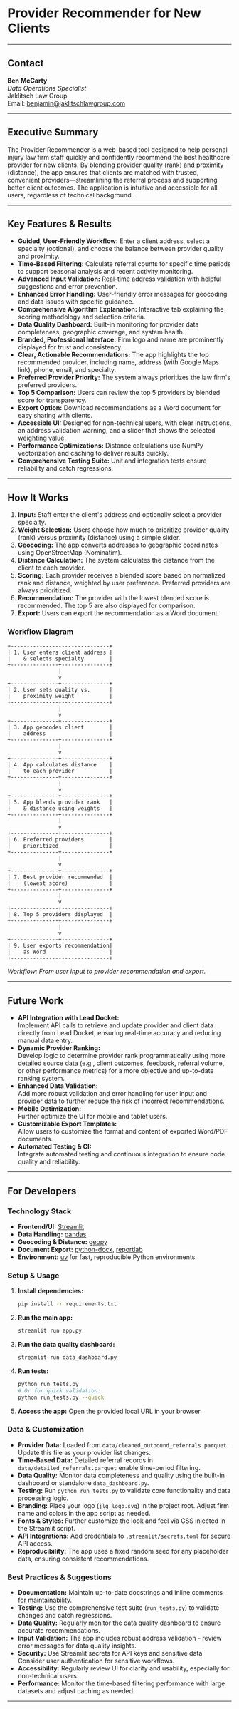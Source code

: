 # Provider Recommender for New Clients

---

## Contact
**Ben McCarty**  
*Data Operations Specialist*  
Jaklitsch Law Group  
Email: [benjamin@jaklitschlawgroup.com](mailto:benjamin@jaklitschlawgroup.com)

---

## Executive Summary
The Provider Recommender is a web-based tool designed to help personal injury law firm staff quickly and confidently recommend the best healthcare provider for new clients. By blending provider quality (rank) and proximity (distance), the app ensures that clients are matched with trusted, convenient providers—streamlining the referral process and supporting better client outcomes. The application is intuitive and accessible for all users, regardless of technical background.

---

## Key Features & Results
- **Guided, User-Friendly Workflow:** Enter a client address, select a specialty (optional), and choose the balance between provider quality and proximity.
- **Time-Based Filtering:** Calculate referral counts for specific time periods to support seasonal analysis and recent activity monitoring.
- **Advanced Input Validation:** Real-time address validation with helpful suggestions and error prevention.
- **Enhanced Error Handling:** User-friendly error messages for geocoding and data issues with specific guidance.
- **Comprehensive Algorithm Explanation:** Interactive tab explaining the scoring methodology and selection criteria.
- **Data Quality Dashboard:** Built-in monitoring for provider data completeness, geographic coverage, and system health.
- **Branded, Professional Interface:** Firm logo and name are prominently displayed for trust and consistency.
- **Clear, Actionable Recommendations:** The app highlights the top recommended provider, including name, address (with Google Maps link), phone, email, and specialty.
- **Preferred Provider Priority:** The system always prioritizes the law firm's preferred providers.
- **Top 5 Comparison:** Users can review the top 5 providers by blended score for transparency.
- **Export Option:** Download recommendations as a Word document for easy sharing with clients.
- **Accessible UI:** Designed for non-technical users, with clear instructions, an address validation warning, and a slider that shows the selected weighting value.
- **Performance Optimizations:** Distance calculations use NumPy vectorization and caching to deliver results quickly.
- **Comprehensive Testing Suite:** Unit and integration tests ensure reliability and catch regressions.

---

## How It Works
1. **Input:** Staff enter the client's address and optionally select a provider specialty.
2. **Weight Selection:** Users choose how much to prioritize provider quality (rank) versus proximity (distance) using a simple slider.
3. **Geocoding:** The app converts addresses to geographic coordinates using OpenStreetMap (Nominatim).
4. **Distance Calculation:** The system calculates the distance from the client to each provider.
5. **Scoring:** Each provider receives a blended score based on normalized rank and distance, weighted by user preference. Preferred providers are always prioritized.
6. **Recommendation:** The provider with the lowest blended score is recommended. The top 5 are also displayed for comparison.
7. **Export:** Users can export the recommendation as a Word document.

### Workflow Diagram

```
+-------------------------------+
| 1. User enters client address |
|    & selects specialty        |
+---------------+---------------+
                |
                v
+---------------+---------------+
| 2. User sets quality vs.      |
|    proximity weight           |
+---------------+---------------+
                |
                v
+---------------+---------------+
| 3. App geocodes client        |
|    address                    |
+---------------+---------------+
                |
                v
+---------------+---------------+
| 4. App calculates distance    |
|    to each provider           |
+---------------+---------------+
                |
                v
+---------------+---------------+
| 5. App blends provider rank   |
|    & distance using weights   |
+---------------+---------------+
                |
                v
+---------------+---------------+
| 6. Preferred providers        |
|    prioritized                |
+---------------+---------------+
                |
                v
+---------------+---------------+
| 7. Best provider recommended  |
|    (lowest score)             |
+---------------+---------------+
                |
                v
+---------------+---------------+
| 8. Top 5 providers displayed  |
+---------------+---------------+
                |
                v
+---------------+---------------+
| 9. User exports recommendation|
|    as Word                    |
+-------------------------------+
```

*Workflow: From user input to provider recommendation and export.*

---

## Future Work
- **API Integration with Lead Docket:**  
  Implement API calls to retrieve and update provider and client data directly from Lead Docket, ensuring real-time accuracy and reducing manual data entry.
- **Dynamic Provider Ranking:**  
  Develop logic to determine provider rank programmatically using more detailed source data (e.g., client outcomes, feedback, referral volume, or other performance metrics) for a more objective and up-to-date ranking system.
- **Enhanced Data Validation:**  
  Add more robust validation and error handling for user input and provider data to further reduce the risk of incorrect recommendations.
- **Mobile Optimization:**  
  Further optimize the UI for mobile and tablet users.
- **Customizable Export Templates:**  
  Allow users to customize the format and content of exported Word/PDF documents.
- **Automated Testing & CI:**  
  Integrate automated testing and continuous integration to ensure code quality and reliability.

---

## For Developers
### Technology Stack
- **Frontend/UI:** [Streamlit](https://streamlit.io/)
- **Data Handling:** [pandas](https://pandas.pydata.org/)
- **Geocoding & Distance:** [geopy](https://geopy.readthedocs.io/)
- **Document Export:** [python-docx](https://python-docx.readthedocs.io/), [reportlab](https://www.reportlab.com/)
- **Environment:** [uv](https://github.com/astral-sh/uv) for fast, reproducible Python environments

### Setup & Usage
1. **Install dependencies:**
   ```bash
   pip install -r requirements.txt
   ```
2. **Run the main app:**
   ```bash
   streamlit run app.py
   ```
3. **Run the data quality dashboard:**
   ```bash
   streamlit run data_dashboard.py
   ```
4. **Run tests:**
   ```bash
   python run_tests.py
   # Or for quick validation:
   python run_tests.py --quick
   ```
5. **Access the app:**
   Open the provided local URL in your browser.

### Data & Customization
- **Provider Data:** Loaded from `data/cleaned_outbound_referrals.parquet`. Update this file as your provider list changes.
- **Time-Based Data:** Detailed referral records in `data/detailed_referrals.parquet` enable time-period filtering.
- **Data Quality:** Monitor data completeness and quality using the built-in dashboard or standalone `data_dashboard.py`.
- **Testing:** Run `python run_tests.py` to validate core functionality and data processing logic.
- **Branding:** Place your logo (`jlg_logo.svg`) in the project root. Adjust firm name and colors in the app script as needed.
- **Fonts & Styles:** Further customize the look and feel via CSS injected in the Streamlit script.
- **API Integrations:** Add credentials to `.streamlit/secrets.toml` for secure API access.
- **Reproducibility:** The app uses a fixed random seed for any placeholder data, ensuring consistent recommendations.

### Best Practices & Suggestions
- **Documentation:** Maintain up-to-date docstrings and inline comments for maintainability.
- **Testing:** Use the comprehensive test suite (`run_tests.py`) to validate changes and catch regressions.
- **Data Quality:** Regularly monitor the data quality dashboard to ensure accurate recommendations.
- **Input Validation:** The app includes robust address validation - review error messages for data quality insights.
- **Security:** Use Streamlit secrets for API keys and sensitive data. Consider user authentication for sensitive workflows.
- **Accessibility:** Regularly review UI for clarity and usability, especially for non-technical users.
- **Performance:** Monitor the time-based filtering performance with large datasets and adjust caching as needed.

---